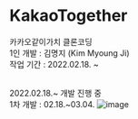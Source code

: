 # KakaoTogether
카카오같이가치 클론코딩 <br>
1인 개발 : 김명지 (Kim Myoung Ji) <br>
작업 기간 : 2022.02.18. ~
<br><br>

2022.02.18.~ 개발 진행 중 <br>
1차 개발 : 02.18.~03.04.
![image](https://user-images.githubusercontent.com/66910643/156864540-6281034d-b553-45b2-a947-945dd9c01398.png)
